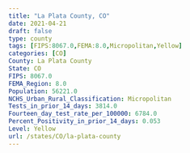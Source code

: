 ```yaml
---
title: "La Plata County, CO"
date: 2021-04-21
draft: false
type: county
tags: [FIPS:8067.0,FEMA:8.0,Micropolitan,Yellow]
categories: [CO]
County: La Plata County
State: CO
FIPS: 8067.0
FEMA_Region: 8.0
Population: 56221.0
NCHS_Urban_Rural_Classification: Micropolitan
Tests_in_prior_14_days: 3814.0
Fourteen_day_test_rate_per_100000: 6784.0
Percent_Positivity_in_prior_14_days: 0.053
Level: Yellow
url: /states/CO/la-plata-county
---
```



